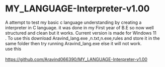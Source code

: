 # MY_LANGUAGE-Interpreter-v1.00
A attempt to test my basic c language understanding by creating a interpreter in C language. it was done in my First year of B.E so now well structured and clean but it works.
Current version is made for Windows 11<br/>.
To use this download Aravind_lang.exe ,n.txt,n.exe,rules and store it in the same folder then try running Aravind_lang.exe else it will not work.
<br/>use this <br/>
<br/>https://github.com/Aravind066390/MY_LANGUAGE-Interpreter-v1.00<br/>
